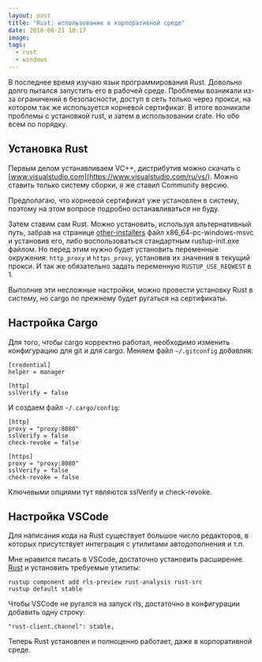```yaml
---
layout: post
title: "Rust: использование в корпоративной среде"
date: 2018-06-21 10:17
image: 
tags: 
  - rust
  - windows
---
```


В последнее время изучаю язык программирования Rust. Довольно долго пытался запустить его в рабочей среде. Проблемы возникали из-за ограничений в безопасности, доступ в сеть только через прокси, на котором так же используется корневой сертификат. В итоге возникали проблемы с установкой rust, и затем в использовании crate. Но обо всем по порядку.

## Установка Rust

Первым делом устанавливаем VC++, дистрибутив можно скачать с [www.visualstudio.com](https://www.visualstudio.com/ru/vs/). Можно ставить только систему сборки, я же ставил Community версию.

Предполагаю, что корневой сертификат уже установлен в систему, поэтому на этом вопросе подробно останавливаться не буду.

Затем ставим сам Rust. Можно установить, используя альтернативный путь, забрав на странице [other-installers](https://www.rust-lang.org/en-US/other-installers.html) файл x86_64-pc-windows-msvc и установив его, либо воспользоваться стандартным rustup-init.exe файлом. Но перед этим нужно будет установить переменные окружения: `http_proxy` и `https_proxy`, установив их значения в текущий прокси. И так же обязательно задать переменную `RUSTUP_USE_REQWEST` в 1.

Выполнив эти несложные настройки, можно провести установку Rust в систему, но cargo по прежнему будет ругаться на сертификаты.

## Настройка Cargo

Для того, чтобы cargo корректно работал, необходимо изменить конфигурацию для git и для cargo. Меняем файл `~/.gitconfig` добавляя:
    
    [credential]
    helper = manager

    [http]
    sslVerify = false

И создаем файл `~/.cargo/config`:

    [http]
    proxy = "proxy:8080"
    sslVerify = false
    check-revoke = false

    [https]
    proxy = "proxy:8080"
    sslVerify = false
    check-revoke = false

Ключевыми опциями тут являются sslVerify и check-revoke. 

## Настройка VSCode

Для написания кода на Rust существует большое число редакторов, в которых присутствует интеграция с утилитами автодополнения и т.п.

Мне нравится писать в VSCode, достаточно установить расширение [Rust](https://marketplace.visualstudio.com/items?itemName=rust-lang.rust) и установить требуемые утилиты:

    rustup component add rls-preview rust-analysis rust-src
    rustup default stable

Чтобы VSCode не ругался на запуск rls, достаточно в конфигурации добавить одну строку:

    "rust-client.channel": stable,
    
Теперь Rust установлен и полноценно работает, даже в корпоративной среде.
